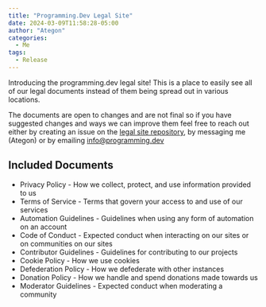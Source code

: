 ```yaml
---
title: "Programming.Dev Legal Site"
date: 2024-03-09T11:58:28-05:00
author: "Ategon"
categories:
  - Me
tags:
  - Release
---
```


Introducing the programming.dev legal site! This is a place to easily see all of our legal documents instead of them being spread out in various locations.

The documents are open to changes and are not final so if you have suggested changes and ways we can improve them feel free to reach out either by creating an issue on the [legal site repository](https://git.programming.dev/Programming.Dev/p.d-legal), by messaging me (Ategon) or by emailing info@programming.dev

## Included Documents

- Privacy Policy - How we collect, protect, and use information provided to us
- Terms of Service - Terms that govern your access to and use of our services
- Automation Guidelines - Guidelines when using any form of automation on an account
- Code of Conduct - Expected conduct when interacting on our sites or on communities on our sites
- Contributor Guidelines - Guidelines for contributing to our projects
- Cookie Policy - How we use cookies
- Defederation Policy - How we defederate with other instances
- Donation Policy - How we handle and spend donations made towards us
- Moderator Guidelines - Expected conduct when moderating a community
